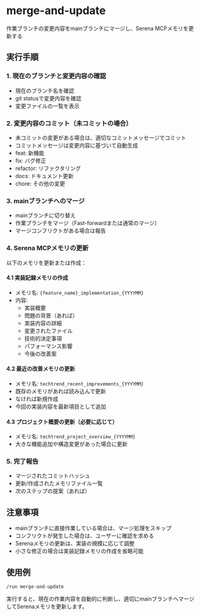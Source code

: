 # merge-and-update

作業ブランチの変更内容をmainブランチにマージし、Serena MCPメモリを更新する

## 実行手順

### 1. 現在のブランチと変更内容の確認
- 現在のブランチ名を確認
- git statusで変更内容を確認
- 変更ファイルの一覧を表示

### 2. 変更内容のコミット（未コミットの場合）
- 未コミットの変更がある場合は、適切なコミットメッセージでコミット
- コミットメッセージは変更内容に基づいて自動生成
- feat: 新機能
- fix: バグ修正
- refactor: リファクタリング
- docs: ドキュメント更新
- chore: その他の変更

### 3. mainブランチへのマージ
- mainブランチに切り替え
- 作業ブランチをマージ（Fast-forwardまたは通常のマージ）
- マージコンフリクトがある場合は報告

### 4. Serena MCPメモリの更新
以下のメモリを更新または作成：

#### 4.1 実装記録メモリの作成
- メモリ名: `{feature_name}_implementation_{YYYYMM}`
- 内容:
  - 実装概要
  - 問題の背景（あれば）
  - 実装内容の詳細
  - 変更されたファイル
  - 技術的決定事項
  - パフォーマンス影響
  - 今後の改善案

#### 4.2 最近の改善メモリの更新
- メモリ名: `techtrend_recent_improvements_{YYYYMM}`
- 既存のメモリがあれば読み込んで更新
- なければ新規作成
- 今回の実装内容を最新項目として追加

#### 4.3 プロジェクト概要の更新（必要に応じて）
- メモリ名: `techtrend_project_overview_{YYYYMM}`
- 大きな機能追加や構造変更があった場合に更新

### 5. 完了報告
- マージされたコミットハッシュ
- 更新/作成されたメモリファイル一覧
- 次のステップの提案（あれば）

## 注意事項
- mainブランチに直接作業している場合は、マージ処理をスキップ
- コンフリクトが発生した場合は、ユーザーに確認を求める
- Serenaメモリの更新は、実装の規模に応じて調整
- 小さな修正の場合は実装記録メモリの作成を省略可能

## 使用例
```
/run merge-and-update
```

実行すると、現在の作業内容を自動的に判断し、適切にmainブランチへマージしてSerenaメモリを更新します。